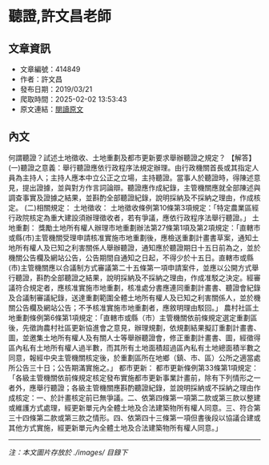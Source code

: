 # 聽證,許文昌老師

## 文章資訊
- 文章編號：414849
- 作者：許文昌
- 發布日期：2019/03/21
- 爬取時間：2025-02-02 13:53:43
- 原文連結：[閱讀原文](https://real-estate.get.com.tw/Columns/detail.aspx?no=414849)

## 內文
何謂聽證？試述土地徵收、土地重劃及都市更新要求舉辦聽證之規定？
【解答】
(一)聽證之意義：舉行聽證應依行政程序法規定辦理。由行政機關首長或其指定人員為主持人；主持人應本中立公正之立場，主持聽證。當事人於聽證時，得陳述意見，提出證據，並與對方作言詞論辯。聽證應作成紀錄，主管機關應就全部陳述與調查事實及證據之結果，並斟酌全部聽證紀錄，說明採納及不採納之理由，作成核定。
(二)相關規定：
土地徵收：
土地徵收條例第10條第3項規定：「特定農業區經行政院核定為重大建設須辦理徵收者，若有爭議，應依行政程序法舉行聽證。」
土地重劃：
獎勵土地所有權人辦理市地重劃辦法第27條第1項及第2項規定：「直轄市或縣(市)主管機關受理申請核准實施市地重劃後，應檢送重劃計畫書草案，通知土地所有權人及已知之利害關係人舉辦聽證，通知應於聽證期日十五日前為之，並於機關公告欄及網站公告，公告期間自通知之日起，不得少於十五日。直轄市或縣(市)主管機關應以合議制方式審議第二十五條第一項申請案件，並應以公開方式舉行聽證，斟酌全部聽證之結果，說明採納及不採納之理由，作成准駁之決定。經審議符合規定者，應核准實施市地重劃，核准處分書應連同重劃計畫書、聽證會紀錄及合議制審議紀錄，送達重劃範圍全體土地所有權人及已知之利害關係人，並於機關公告欄及網站公告；不予核准實施市地重劃者，應敘明理由駁回。」
農村社區土地重劃條例第6條第1項規定：「直轄市或縣（市）主管機關依前條規定選定重劃區後，先徵詢農村社區更新協進會之意見，辦理規劃，依規劃結果擬訂重劃計畫書、圖，並邀集土地所有權人及有關人士等舉辦聽證會，修正重劃計畫書、圖，經徵得區內私有土地所有權人過半數，而其所有土地面積超過區內私有土地總面積半數之同意，報經中央主管機關核定後，於重劃區所在地鄉（鎮、市、區）公所之適當處所公告三十日；公告期滿實施之。」
都市更新：
都市更新條例第33條第1項規定：「各級主管機關依前條規定核定發布實施都市更新事業計畫前，除有下列情形之一者外，應舉行聽證；各級主管機關應斟酌聽證紀錄，並說明採納或不採納之理由作成核定：一、於計畫核定前已無爭議。二、依第四條第一項第二款或第三款以整建或維護方式處理，經更新單元內全體土地及合法建築物所有權人同意。三、符合第三十四條第二款或第三款之情形。四、依第四十三條第一項但書後段以協議合建或其他方式實施，經更新單元內全體土地及合法建築物所有權人同意。」

---
*注：本文圖片存放於 ./images/ 目錄下*
